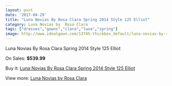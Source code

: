 ```yaml
---
layout: post
date: '2017-04-29'
title: "Luna Novias By Rosa Clara Spring 2014 Style 125 Elliot"
category: Luna Novias by  Rosa Clara
tags: ["dresses","gowns","clara","luna","spring"]
image: http://www.idealgown.com/13745-thickbox_default/luna-novias-by-rosa-clara-spring-2014-style-125-elliot.jpg
---
```

Luna Novias By Rosa Clara Spring 2014 Style 125 Elliot

On Sales: **$539.99**
<a href="https://www.idealgown.com/en/luna-novias-by-rosa-clara/5527-luna-novias-by-rosa-clara-spring-2014-style-125-elliot.html"><amp-img layout="responsive" width="600" height="600" src="//www.idealgown.com/13745-thickbox_default/luna-novias-by-rosa-clara-spring-2014-style-125-elliot.jpg" alt="Luna Novias By Rosa Clara Spring 2014 Style 125 Elliot 0" /></a>
<a href="https://www.idealgown.com/en/luna-novias-by-rosa-clara/5527-luna-novias-by-rosa-clara-spring-2014-style-125-elliot.html"><amp-img layout="responsive" width="600" height="600" src="//www.idealgown.com/13746-thickbox_default/luna-novias-by-rosa-clara-spring-2014-style-125-elliot.jpg" alt="Luna Novias By Rosa Clara Spring 2014 Style 125 Elliot 1" /></a>

Buy it: [Luna Novias By Rosa Clara Spring 2014 Style 125 Elliot](https://www.idealgown.com/en/luna-novias-by-rosa-clara/5527-luna-novias-by-rosa-clara-spring-2014-style-125-elliot.html "Luna Novias By Rosa Clara Spring 2014 Style 125 Elliot")

View more: [Luna Novias by  Rosa Clara](https://www.idealgown.com/en/81-luna-novias-by--rosa-clara "Luna Novias by  Rosa Clara")